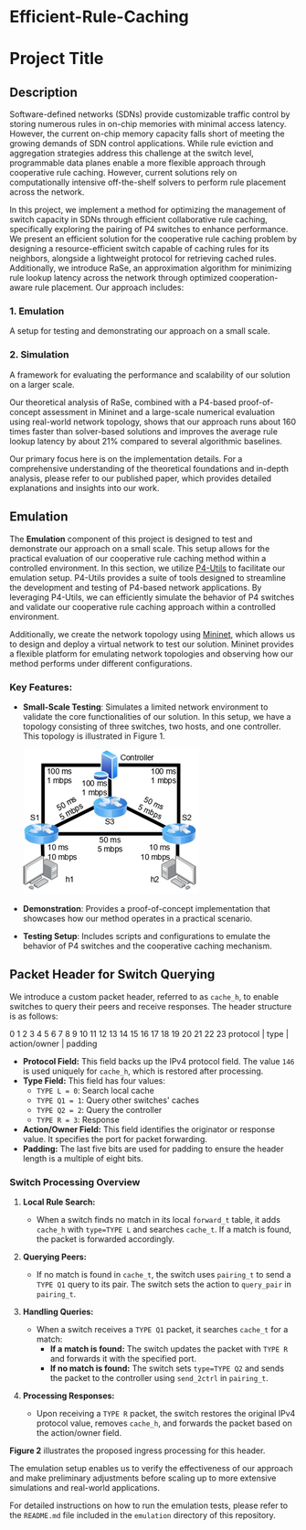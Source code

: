 # Efficient-Rule-Caching
# Project Title

## Description

Software-defined networks (SDNs) provide customizable traffic control by storing numerous rules in on-chip memories with minimal access latency. However, the current on-chip memory capacity falls short of meeting the growing demands of SDN control applications. While rule eviction and aggregation strategies address this challenge at the switch level, programmable data planes enable a more flexible approach through cooperative rule caching. However, current solutions rely on computationally intensive off-the-shelf solvers to perform rule placement across the network.

In this project, we implement a method for optimizing the management of switch capacity in SDNs through efficient collaborative rule caching, specifically exploring the pairing of P4 switches to enhance performance. We present an efficient solution for the cooperative rule caching problem by designing a resource-efficient switch capable of caching rules for its neighbors, alongside a lightweight protocol for retrieving cached rules. Additionally, we introduce RaSe, an approximation algorithm for minimizing rule lookup latency across the network through optimized cooperation-aware rule placement. Our approach includes:

### 1. Emulation
A setup for testing and demonstrating our approach on a small scale.

### 2. Simulation
A framework for evaluating the performance and scalability of our solution on a larger scale.

Our theoretical analysis of RaSe, combined with a P4-based proof-of-concept assessment in Mininet and a large-scale numerical evaluation using real-world network topology, shows that our approach runs about 160 times faster than solver-based solutions and improves the average rule lookup latency by about 21% compared to several algorithmic baselines.

Our primary focus here is on the implementation details. For a comprehensive understanding of the theoretical foundations and in-depth analysis, please refer to our published paper, which provides detailed explanations and insights into our work.
## Emulation

The **Emulation** component of this project is designed to test and demonstrate our approach on a small scale. This setup allows for the practical evaluation of our cooperative rule caching method within a controlled environment. In this section, we utilize [P4-Utils](https://nsg-ethz.github.io/p4-utils/introduction.html) to facilitate our emulation setup. P4-Utils provides a suite of tools designed to streamline the development and testing of P4-based network applications. By leveraging P4-Utils, we can efficiently simulate the behavior of P4 switches and validate our cooperative rule caching approach within a controlled environment.

Additionally, we create the network topology using [Mininet](http://mininet.org/), which allows us to design and deploy a virtual network to test our solution. Mininet provides a flexible platform for emulating network topologies and observing how our method performs under different configurations.


### Key Features:
- **Small-Scale Testing**: Simulates a limited network environment to validate the core functionalities of our solution. In this setup, we have a topology consisting of three switches, two hosts, and one controller. This topology is illustrated in Figure 1.

   ![Figure 1: Network Topology](images/figure1.jpg)
- **Demonstration**: Provides a proof-of-concept implementation that showcases how our method operates in a practical scenario.
- **Testing Setup**: Includes scripts and configurations to emulate the behavior of P4 switches and the cooperative caching mechanism.
## Packet Header for Switch Querying

We introduce a custom packet header, referred to as `cache_h`, to enable switches to query their peers and receive responses. The header structure is as follows:

0 1 2 3 4 5 6 7 8 9 10 11 12 13 14 15 16 17 18 19 20 21 22 23
protocol | type | action/owner | padding

- **Protocol Field:** This field backs up the IPv4 protocol field. The value `146` is used uniquely for `cache_h`, which is restored after processing.
- **Type Field:** This field has four values:
  - `TYPE L = 0`: Search local cache
  - `TYPE Q1 = 1`: Query other switches' caches
  - `TYPE Q2 = 2`: Query the controller
  - `TYPE R = 3`: Response
- **Action/Owner Field:** This field identifies the originator or response value. It specifies the port for packet forwarding.
- **Padding:** The last five bits are used for padding to ensure the header length is a multiple of eight bits.

### Switch Processing Overview

1. **Local Rule Search:**
   - When a switch finds no match in its local `forward_t` table, it adds `cache_h` with `type=TYPE L` and searches `cache_t`. If a match is found, the packet is forwarded accordingly.

2. **Querying Peers:**
   - If no match is found in `cache_t`, the switch uses `pairing_t` to send a `TYPE Q1` query to its pair. The switch sets the action to `query_pair` in `pairing_t`.

3. **Handling Queries:**
   - When a switch receives a `TYPE Q1` packet, it searches `cache_t` for a match:
     - **If a match is found:** The switch updates the packet with `TYPE R` and forwards it with the specified port.
     - **If no match is found:** The switch sets `type=TYPE Q2` and sends the packet to the controller using `send_2ctrl` in `pairing_t`.

4. **Processing Responses:**
   - Upon receiving a `TYPE R` packet, the switch restores the original IPv4 protocol value, removes `cache_h`, and forwards the packet based on the action/owner field.

**Figure 2** illustrates the proposed ingress processing for this header.

The emulation setup enables us to verify the effectiveness of our approach and make preliminary adjustments before scaling up to more extensive simulations and real-world applications.

For detailed instructions on how to run the emulation tests, please refer to the `README.md` file included in the `emulation` directory of this repository.



